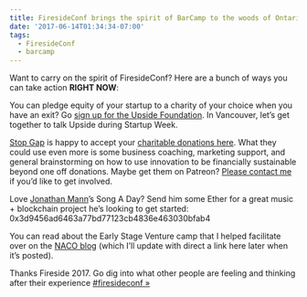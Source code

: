```yaml
---
title: FiresideConf brings the spirit of BarCamp to the woods of Ontario
date: '2017-06-14T01:34:34-07:00'
tags:
  - FiresideConf
  - barcamp
---
```


<p name="6845" id="6845" class="graf graf--p graf--leading">Want to carry on the spirit of FiresideConf? Here are a bunch of ways you can take action <strong class="markup--strong markup--p-strong">RIGHT NOW</strong>:</p>
<p name="9254" id="9254" class="graf graf--p graf-after--p">You can pledge equity of your startup to a charity of your choice when you have an exit? Go <a href="http://upsidefoundation.ca/" data-href="http://upsidefoundation.ca/" class="markup--anchor markup--p-anchor" rel="noopener" target="_blank">sign up for the Upside Foundation</a>. In Vancouver, let’s get together to talk Upside during Startup Week.</p>
<p name="88a7" id="88a7" class="graf graf--p graf-after--p"><a href="http://stopgap.ca/" data-href="http://stopgap.ca/" class="markup--anchor markup--p-anchor" rel="noopener" target="_blank">Stop Gap</a> is happy to accept your <a href="http://stopgap.ca/donate-today/" data-href="http://stopgap.ca/donate-today/" class="markup--anchor markup--p-anchor" rel="noopener" target="_blank">charitable donations here</a>. What they could use even more is some business coaching, marketing support, and general brainstorming on how to use innovation to be financially sustainable beyond one off donations. Maybe get them on Patreon? <a href="http://www.bmannconsulting.com/contact/" data-href="http://www.bmannconsulting.com/contact/" class="markup--anchor markup--p-anchor" rel="noopener" target="_blank">Please contact me</a> if you’d like to get involved.</p>
<p name="8f47" id="8f47" class="graf graf--p graf-after--p">Love <a href="https://medium.com/u/999f9d47984d" data-href="https://medium.com/u/999f9d47984d" data-anchor-type="2" data-user-id="999f9d47984d" data-action-value="999f9d47984d" data-action="show-user-card" data-action-type="hover" class="markup--user markup--p-user" target="_blank">Jonathan Mann</a>’s Song A Day? Send him some Ether for a great music + blockchain project he’s looking to get started: 0x3d9456ad6463a77bd77123cb4836e463030bfab4</p>
<p name="1ccb" id="1ccb" class="graf graf--p graf-after--p">You can read about the Early Stage Venture camp that I helped facilitate over on the <a href="https://www.nacocanada.com" data-href="https://www.nacocanada.com" class="markup--anchor markup--p-anchor" rel="noopener" target="_blank">NACO blog</a> (which I’ll update with direct a link here later when it’s posted).</p>
<p name="b008" id="b008" class="graf graf--p graf-after--p graf--trailing">Thanks Fireside 2017. Go dig into what other people are feeling and thinking after their experience <a href="https://twitter.com/search?q=%40firesideconf%20OR%20from%3A%40firesideconf%20OR%20%23firesideconf&src=typd" data-href="https://twitter.com/search?q=%40firesideconf%20OR%20from%3A%40firesideconf%20OR%20%23firesideconf&src=typd" class="markup--anchor markup--p-anchor" rel="noopener" target="_blank">#firesideconf »</a></p>
